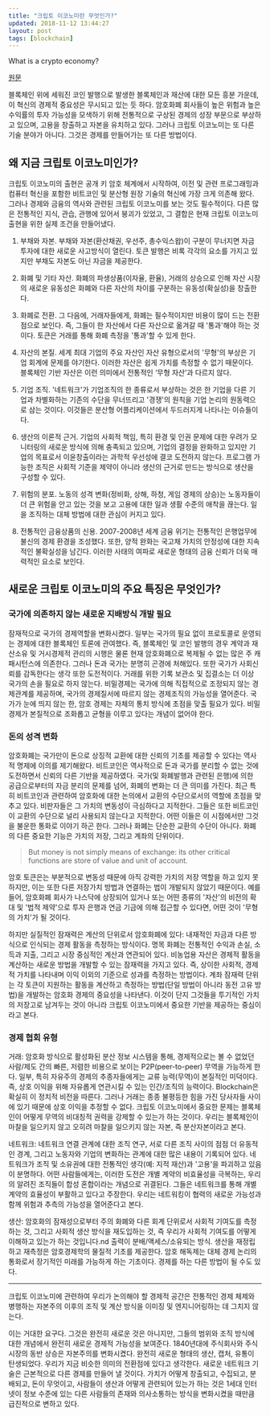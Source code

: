 ```yaml
---
title: "크립토 이코노미란 무엇인가?"
updated: 2018-11-12 13:44:27
layout: post
tags: [blockchain]
---
```


What is a crypto economy?

[원문](https://medium.com/econaut/what-is-a-crypto-economy-155bdbc4ab1d)

블록체인 위에 세워진 코인 발행으로 발생한 블록체인과 재산에 대한 모든 흥분 가운데, 이 혁신의 경제적 중요성은 무시되고 있는 듯 하다. 암호화폐 회사들이 높은 위험과 높은 수익률의 투자 가능성을 모색하기 위해 전통적으로 구상된 경제의 성장 부문으로 부상하고 있으며, 고용을 창출하고 자본을 유치하고 있다. 그러나 크립토 이코노미는 또 다른 기술 분야가 아니다. 그것은 경제를 만들어가는 또 다른 방법이다.

## 왜 지금 크립토 이코노미인가?

크립토 이코노미의 출현은 공개 키 암호 체계에서 시작하여, 이전 및 관련 프로그래밍과 컴퓨터 혁신을 포함한 비트코인 및 분산형 원장 기술의 혁신에 가장 크게 의존해 왔다. 그러나 경제와 금융의 역사와 관련된 크립토 이코노미를 보는 것도 필수적이다. 다른 많은 전통적인 지식, 관습, 관행에 있어서 붕괴가 있었고, 그 결합은 현재 크립토 이코노미 출현을 위한 실제 조건을 만들어냈다.

1. 부채와 자본. 부채와 자본(환산채권, 우선주, 총수익스왑)이 구분이 무너지면 자금 투자에 대한 새로운 사고방식이 열린다. 토큰 발행은 비록 각각의 요소를 가지고 있지만 부채도 자본도 아닌 자금을 제공한다.

2. 화폐 및 기타 자산. 화폐의 파생상품(이자율, 환율), 거래의 상승으로 인해 자산 시장의 새로운 유동성은 화폐와 다른 자산의 차이를 구분하는 유동성(확실성)을 창출한다.

3. 화폐로 전환. 그 다음에, 거래자들에게, 화폐는 필수적이지만 비용이 많이 드는 전환점으로 보인다. 즉, 그들이 한 자산에서 다른 자산으로 옮겨갈 때 '통과'해야 하는 것이다. 토큰은 거래를 통해 화폐 측정을 '통과'할 수 있게 한다.

4. 자산의 본질. 세계 최대 기업의 주요 자산인 자산 유형으로서의 '무형'의 부상은 기업 회계에 문제를 야기한다. 이러한 자산은 쉽게 가치를 측정할 수 없기 때문이다. 블록체인 기반 자산은 이런 의미에서 전통적인 ‘무형 자산’과 다르지 않다.

5. 기업 조직. '네트워크'가 기업조직의 한 종류로서 부상하는 것은 한 기업을 다른 기업과 차별화하는 기존의 수단을 무너뜨리고 '경쟁'의 원칙을 기업 논리의 원동력으로 삼는 것이다. 이것들은 분산형 어플리케이션에서 두드러지게 나타나는 이슈들이다.

6. 생산의 이론적 근거. 기업의 사회적 책임, 특히 환경 및 인권 문제에 대한 우려가 모니터링의 새로운 방식에 의해 충족되고 있으며, 기업의 결정을 완화하고 있지만 기업의 목표로서 이윤창출이라는 과학적 우선성에 결코 도전하지 않는다. 프로그램 가능한 조직은 사회적 기준을 제약이 아니라 생산의 근거로 만드는 방식으로 생산을 구성할 수 있다.

7. 위험의 분포. 노동의 성격 변화(정비화, 상해, 하청, 게임 경제의 상승)는 노동자들이 더 큰 위험을 안고 있는 것을 보고 고용에 대한 일과 생활 수준의 애착을 끊는다. 일을 조직하는 대체 방법에 대한 관심이 커지고 있다.

8. 전통적인 금융상품의 신용. 2007-2008년 세계 금융 위기는 전통적인 은행업무에 불신의 경제 환경을 조성했다. 또한, 양적 완화는 국고채 가치의 안정성에 대한 지속적인 불확실성을 남긴다. 이러한 사태의 여파로 새로운 형태의 금융 신뢰가 더욱 매력적인 요소로 보인다.

## 새로운 크립토 이코노미의 주요 특징은 무엇인가?

### 국가에 의존하지 않는 새로운 지배방식 개발 필요

잠재적으로 국가의 경제역할을 변화시켰다. 일부는 국가의 필요 없이 프로토콜로 운영되는 경제에 대한 블록체인 토론에 관여했다. 즉, 블록체인 및 코인 발행의 경우 계약과 재산소유 및 거시경제적 관리의 시행은 물론 현재 암호화폐으로 복제될 수 없는 많은 주 캐패시턴스에 의존한다. 그러나 돈과 국가는 분명히 곤경에 처해있다. 또한 국가가 사회신뢰를 감독한다는 생각 또한 도전적이다. 거래를 위한 기록 보관소 및 집결소는 더 이상 국가의 손을 필요로 하지 않는다. 비밀경제는 국가에 의해 직접적으로 조정되지 않는 경제관계를 제공하며, 국가의 경제질서에 따르지 않는 경제조직의 가능성을 열어준다. 국가가 눈에 띄지 않는 한, 암호 경제는 자체의 통치 방식에 초점을 맞출 필요가 있다. 비밀경제가 본질적으로 조화롭고 균형을 이루고 있다는 개념이 없어야 한다.

### 돈의 성격 변화

암호화폐는 국가만이 돈으로 상징적 교환에 대한 신뢰의 기초를 제공할 수 있다는 역사적 명제에 이의를 제기해왔다. 비트코인은 역사적으로 돈과 국가를 분리할 수 없는 것에 도전하면서 신뢰의 다른 기반을 제공하였다. 국가(및 화폐발행과 관련된 은행)에 의한 공급으로부터의 자금 분리의 문제를 넘어, 화폐의 변화는 더 큰 의미를 가진다. 최근 특히 비트코인과 관련하여 암호화에 대한 논의에서 교환의 수단으로서의 역할에 초점을 맞추고 있다. 비판자들은 그 가치의 변동성이 극심하다고 지적한다. 그들은 또한 비트코인이 교환의 수단으로 널리 사용되지 않는다고 지적한다. 어떤 이들은 이 시점에서만 그것을 불운한 통화로 이야기 하곤 한다. 그러나 화폐는 단순한 교환의 수단이 아니다. 화폐의 다른 중요한 기능은 가치의 저장, 그리고 계좌의 단위이다. 

> But money is not simply means of exchange: its other critical functions are store of value and unit of account.

암호 토큰은는 부분적으로 변동성 때문에 아직 강력한 가치의 저장 역할을 하고 있지 못하지만, 이는 또한 다른 저장가치 방법과 연결하는 법이 개발되지 않았기 때문이다. 예를 들어, 암호화폐 회사가 나스닥에 상장되어 있거나 또는 어떤 종류의 '자산'의 비전의 확대 및 '법적 제약'으로 투자 은행과 연금 기금에 의해 접근할 수 있다면, 어떤 것이 '무형의 가치'가 될 것이다.

하지만 실질적인 잠재력은 계산의 단위로서 암호화폐에 있다: 내재적인 자금과 다른 방식으로 인식되는 경제 활동을 측정하는 방식이다. 명목 화폐는 전통적인 수익과 손실, 소득과 지출, 그리고 시장 중심적인 계산과 연관되어 있다. 비농업용 자산은 경제적 활동을 계산하는 새로운 방법을 개발할 수 있는 잠재력을 가지고 있다. 즉, 상이한 사회적, 경제적 가치를 나타내며 이익 이외의 기준으로 성과를 측정하는 방법이다. 계좌 잠재력 단위는 각 토큰이 지원하는 활동을 계산하고 측정하는 방법(단일 방법이 아니라 동전 고유 방법)을 개발하는 암호화 경제의 중요성을 나타낸다. 이것이 단지 그것들을 투기적인 가치의 저장고로 남겨두는 것이 아니라 크립토 이코노미에서 중요한 기반을 제공하는 중심이라고 본다.

### 경제 협회 유형

거래: 암호화 방식으로 활성화된 분산 정보 시스템을 통해, 경제적으로는 볼 수 없었던 사람/제도 간의 빠른, 저렴한 비용으로 보이는 P2P(peer-to-peer) 무역을 가능하게 한다. 일부, 특히 자유주의 경제의 추종자들에게는 교류 능력(무역)이 본질적인 미덕이다. 즉, 상호 이익을 위해 자유롭게 연관시킬 수 있는 인간/조직의 능력이다. Blockchain은 확실히 이 정치적 비전을 따른다. 그러나 거래는 종종 불평등한 힘을 가진 당사자들 사이에 있기 때문에 상호 이익을 추정할 수 없다. 크립토 이코노미에서 중요한 문제는 블록체인이 어떻게 무역의 비대칭적 권력을 강제할 수 있는가 하는 것이다. 우리는 블록체인이 마찰을 일으키지 않고 오히려 마찰을 일으키지 않는 자본, 즉 분산자본이라고 본다.

네트워크: 네트워크 연결 관계에 대한 조직 연구, 서로 다른 조직 사이의 점점 더 유동적인 경계, 그리고 노동자와 기업의 변화하는 관계에 대한 많은 내용이 기록되어 있다. 네트워크가 조직 및 소유권에 대한 전통적인 생각(예: 지적 재산)과 '고용'을 파괴하고 있음이 분명하다. 어떤 사람들에게는, 이러한 도전은 개별 계약의 비효율성을 극복하는, 우리의 알려진 조직들이 합성 혼합이라는 개념으로 귀결된다. 그들은 네트워크를 통해 개별 계약의 효율성이 부활하고 있다고 주장한다. 우리는 네트워킹이 협력의 새로운 가능성과 함께 위험과 추측의 가능성을 열어준다고 본다.

생산: 암호화의 잠재성으로부터 주의 화폐와 다른 회계 단위로서 사회적 기여도를 측정하는 것, 그리고 사회적 생산 방식을 재도입하는 것, 즉 우리가 사회적 기여도를 어떻게 이해하고 있는가 하는 것입니다.nd 출력이 분배/액세스/소유되는 방식. 생산을 재정립하고 재측정은 암호경제학의 물질적 기초를 제공한다. 암호 해독제는 대체 경제 논리의 통화로서 장기적인 미래를 가능하게 하는 기초이다. 경제를 하는 다른 방법이 될 수도 있다.

__________________________

크립토 이코노미에 관련하여 우리가 논의해야 할 경제적 공간은 전통적인 경제 체제와 병행하는 자본주의 이후의 조직 및 계산 방식을 이미징 및 엔지니어링하는 데 그치지 않는다.

이는 거대한 요구다. 그것은 완전히 새로운 것은 아니지만, 그들의 범위와 조직 방식에 대한 개념에서 완전히 새로운 경제적 가능성을 보여준다. 1840년대에 주식회사와 주식시장의 동반 상승은 자본주의를 변화시켰다. 완전히 새로운 형태의 생산, 캡처, 유통이 탄생되었다. 우리가 지금 비슷한 의미의 전환점에 있다고 생각한다. 새로운 네트워크 기술은 근본적으로 다른 경제를 만들어 낼 것이다. 가치가 어떻게 창출되고, 수집되고, 분배되고, 돈이 무엇이고, 사람들이 생산과 어떻게 관련되어 있는가 하는 것은 1세대 인터넷이 정보 수준에 있는 다른 사람들의 존재와 의사소통하는 방식을 변화시켰을 때만큼 급진적으로 변하고 있다.